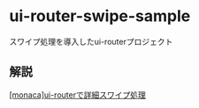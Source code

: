 # ui-router-swipe-sample
スワイプ処理を導入したui-routerプロジェクト

## 解説

[[monaca]ui-routerで詳細スワイプ処理](https://qiita.com/miz21358/items/b14675043893b94c2177)
